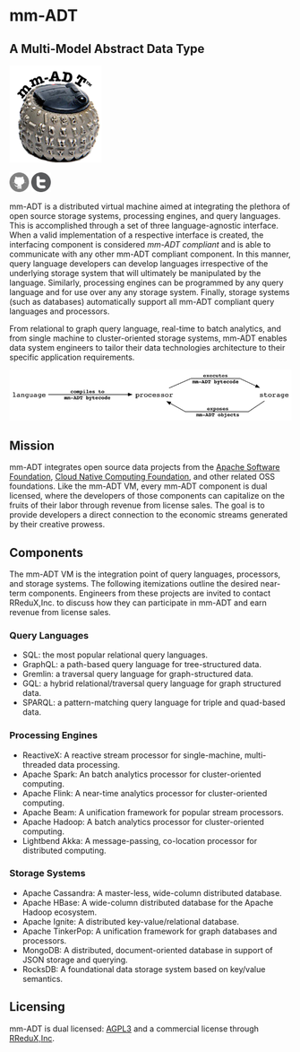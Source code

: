 # mm-ADT
## A Multi-Model Abstract Data Type

<img src="https://raw.githubusercontent.com/mm-adt/mm-adt.github.io/master/images/mm-adt-logo.png" alt="mm-ADT" width="165" />

<a href="https://github.com/mm-adt"><img src="https://raw.githubusercontent.com/mm-adt/mm-adt.github.io/master/images/github-icon.png" alt="GitHub" width="35" /></a>
<a href="http://twitter.com/_mmadt"><img src="https://raw.githubusercontent.com/mm-adt/mm-adt.github.io/master/images/twitter-icon.png" alt="Twitter" width="35" /></a>

mm-ADT is a distributed virtual machine aimed at integrating the plethora of open source storage systems, processing engines, and query languages. This is accomplished through a set of three language-agnostic interface. When a valid implementation of a respective interface is created, the interfacing component is considered _mm-ADT compliant_ and is able to communicate with any other mm-ADT compliant component. In this manner, query language developers can develop languages irrespective of the underlying storage system that will ultimately be manipulated by the language. Similarly, processing engines can be programmed by any query language and for use over any any storage system. Finally, storage systems (such as databases) automatically support all mm-ADT compliant query languages and processors.

From relational to graph query language, real-time to batch analytics, and from single machine to cluster-oriented storage systems, mm-ADT enables data system engineers to tailor their data technologies architecture to their specific application requirements.

<img src="https://raw.githubusercontent.com/mm-adt/mm-adt.github.io/master/images/lang-proc-store.png" alt="mm-ADT Components" width="600" />

## Mission

mm-ADT integrates open source data projects from the [Apache Software Foundation](https://apache.org/), [Cloud Native Computing Foundation](https://www.cncf.io/), and other related OSS foundations. Like the mm-ADT VM, every mm-ADT component is dual licensed, where the developers of those components can capitalize on the fruits of their labor through revenue from license sales. The goal is to provide developers a direct connection to the economic streams generated by their creative prowess.

## Components

The mm-ADT VM is the integration point of query languages, processors, and storage systems. The following itemizations outline the desired near-term components. Engineers from these projects are invited to contact RReduX,Inc. to discuss how they can participate in mm-ADT and earn revenue from license sales.

### Query Languages

* SQL: the most popular relational query languages.
* GraphQL: a path-based query language for tree-structured data.
* Gremlin: a traversal query language for graph-structured data.
* GQL: a hybrid relational/traversal query language for graph structured data.
* SPARQL: a pattern-matching query language for triple and quad-based data.

### Processing Engines

* ReactiveX: A reactive stream processor for single-machine, multi-threaded data processing.
* Apache Spark: An batch analytics processor for cluster-oriented computing.
* Apache Flink: A near-time analytics processor for cluster-oriented computing.
* Apache Beam: A unification framework for popular stream processors.
* Apache Hadoop: A batch analytics processor for cluster-oriented computing.
* Lightbend Akka: A message-passing, co-location processor for distributed computing.

### Storage Systems

* Apache Cassandra: A master-less, wide-column distributed database.
* Apache HBase: A wide-column distributed database for the Apache Hadoop ecosystem.
* Apache Ignite: A distributed key-value/relational database.
* Apache TinkerPop: A unification framework for graph databases and processors.
* MongoDB: A distributed, document-oriented database in support of JSON storage and querying.
* RocksDB: A foundational data storage system based on key/value semantics.


## Licensing

mm-ADT is dual licensed: [AGPL3](https://www.gnu.org/licenses/agpl-3.0.txt) and a commercial license through [RReduX,Inc](http://rredux.com). 